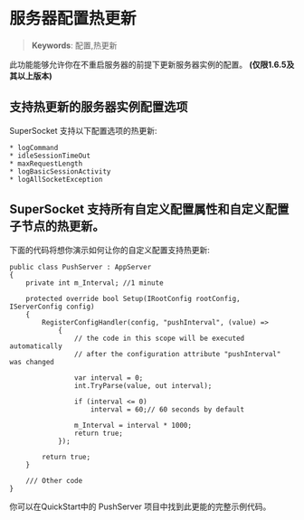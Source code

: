 # 服务器配置热更新

> __Keywords__: 配置,热更新

此功能能够允许你在不重启服务器的前提下更新服务器实例的配置。 **(仅限1.6.5及其以上版本)**

## 支持热更新的服务器实例配置选项

SuperSocket 支持以下配置选项的热更新:

    * logCommand
	* idleSessionTimeOut
	* maxRequestLength
	* logBasicSessionActivity
	* logAllSocketException


## SuperSocket 支持所有自定义配置属性和自定义配置子节点的热更新。

下面的代码将想你演示如何让你的自定义配置支持热更新:

	public class PushServer : AppServer
    {
        private int m_Interval; //1 minute

        protected override bool Setup(IRootConfig rootConfig, IServerConfig config)
        {
            RegisterConfigHandler(config, "pushInterval", (value) =>
                {
					// the code in this scope will be executed automatically
					// after the configuration attribute "pushInterval" was changed
					
                    var interval = 0;
                    int.TryParse(value, out interval);

                    if (interval <= 0)
                        interval = 60;// 60 seconds by default

                    m_Interval = interval * 1000;
                    return true;
                });

            return true;
        }
		
		/// Other code
    }
	
	
你可以在QuickStart中的 PushServer 项目中找到此更能的完整示例代码。